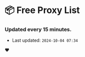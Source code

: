 # :package: Free Proxy List
### Updated every 15 minutes.

- Last updated: `2024-10-04 07:34`

:heart:
